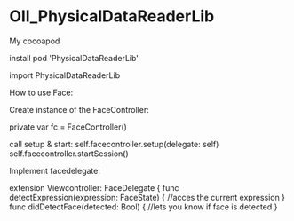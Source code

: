 # Oll_PhysicalDataReaderLib
My cocoapod 

install
pod 'PhysicalDataReaderLib'

import PhysicalDataReaderLib


How to use Face:

Create instance of the FaceController:

private var fc = FaceController()

call setup & start:
self.facecontroller.setup(delegate: self)
self.facecontroller.startSession()

Implement facedelegate:


extension Viewcontroller: FaceDelegate {
     func detectExpression(expression: FaceState) {
       //acces the current expression 
    }
     func didDetectFace(detected: Bool) {
    //lets you know if face is detected
    }
